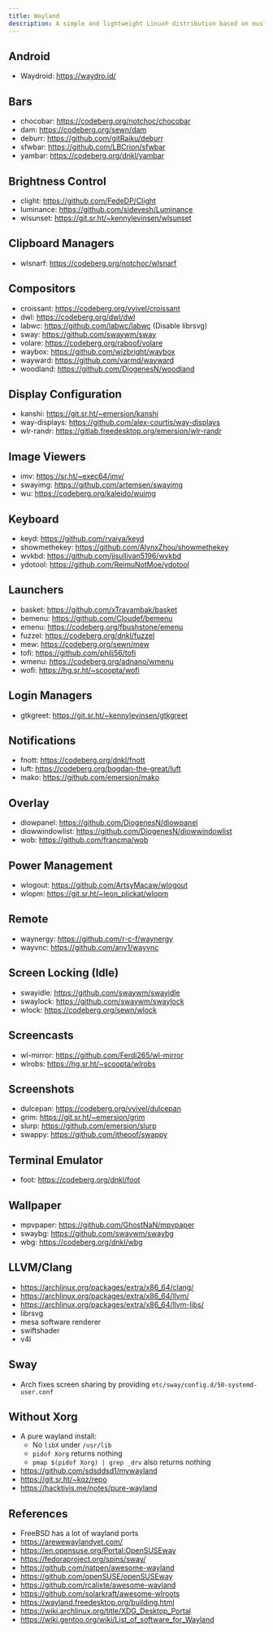 ```yaml
---
title: Wayland
description: A simple and lightweight Linux® distribution based on musl libc and toybox
---
```


## Android
- Waydroid: https://waydro.id/

## Bars
- chocobar: https://codeberg.org/notchoc/chocobar
- dam: https://codeberg.org/sewn/dam
- deburr: https://github.com/gitRaiku/deburr
- sfwbar: https://github.com/LBCrion/sfwbar
- yambar: https://codeberg.org/dnkl/yambar

## Brightness Control
- clight: https://github.com/FedeDP/Clight
- luminance: https://github.com/sidevesh/Luminance
- wlsunset: https://git.sr.ht/~kennylevinsen/wlsunset

## Clipboard Managers
- wlsnarf: https://codeberg.org/notchoc/wlsnarf

## Compositors
- croissant: https://codeberg.org/vyivel/croissant
- dwl: https://codeberg.org/dwl/dwl
- labwc: https://github.com/labwc/labwc (Disable librsvg)
- sway: https://github.com/swaywm/sway
- volare: https://codeberg.org/raboof/volare
- waybox: https://github.com/wizbright/waybox
- wayward: https://github.com/varmd/wayward
- woodland: https://github.com/DiogenesN/woodland

## Display Configuration
- kanshi: https://git.sr.ht/~emersion/kanshi
- way-displays: https://github.com/alex-courtis/way-displays
- wlr-randr: https://gitlab.freedesktop.org/emersion/wlr-randr

## Image Viewers
- imv: https://sr.ht/~exec64/imv/
- swayimg: https://github.com/artemsen/swayimg
- wu: https://codeberg.org/kaleido/wuimg

## Keyboard
- keyd: https://github.com/rvaiya/keyd
- showmethekey: https://github.com/AlynxZhou/showmethekey
- wvkbd: https://github.com/jjsullivan5196/wvkbd
- ydotool: https://github.com/ReimuNotMoe/ydotool

## Launchers
- basket: https://github.com/xTrayambak/basket
- bemenu: https://github.com/Cloudef/bemenu
- emenu: https://codeberg.org/fbushstone/emenu
- fuzzel: https://codeberg.org/dnkl/fuzzel
- mew: https://codeberg.org/sewn/mew
- tofi: https://github.com/philj56/tofi
- wmenu: https://codeberg.org/adnano/wmenu
- wofi: https://hg.sr.ht/~scoopta/wofi

## Login Managers
- gtkgreet: https://git.sr.ht/~kennylevinsen/gtkgreet

## Notifications
- fnott: https://codeberg.org/dnkl/fnott
- luft: https://codeberg.org/bogdan-the-great/luft
- mako: https://github.com/emersion/mako

## Overlay
- diowpanel: https://github.com/DiogenesN/diowpanel
- diowwindowlist: https://github.com/DiogenesN/diowwindowlist
- wob: https://github.com/francma/wob

## Power Management
- wlogout: https://github.com/ArtsyMacaw/wlogout
- wlopm: https://git.sr.ht/~leon_plickat/wlopm

## Remote
- waynergy: https://github.com/r-c-f/waynergy
- wayvnc: https://github.com/any1/wayvnc

## Screen Locking (Idle)
- swayidle: https://github.com/swaywm/swayidle
- swaylock: https://github.com/swaywm/swaylock
- wlock: https://codeberg.org/sewn/wlock

## Screencasts
- wl-mirror: https://github.com/Ferdi265/wl-mirror
- wlrobs: https://hg.sr.ht/~scoopta/wlrobs

## Screenshots
- dulcepan: https://codeberg.org/vyivel/dulcepan
- grim: https://git.sr.ht/~emersion/grim
- slurp: https://github.com/emersion/slurp
- swappy: https://github.com/jtheoof/swappy

## Terminal Emulator
- foot: https://codeberg.org/dnkl/foot

## Wallpaper
- mpvpaper: https://github.com/GhostNaN/mpvpaper
- swaybg: https://github.com/swaywm/swaybg
- wbg: https://codeberg.org/dnkl/wbg

## LLVM/Clang
- https://archlinux.org/packages/extra/x86_64/clang/
- https://archlinux.org/packages/extra/x86_64/llvm/
- https://archlinux.org/packages/extra/x86_64/llvm-libs/
- librsvg
- mesa software renderer
- swiftshader
- v4l

## Sway
- Arch fixes screen sharing by providing `etc/sway/config.d/50-systemd-user.conf`

## Without Xorg
- A pure wayland install:
  - No `libX` under `/usr/lib`
  - `pidof Xorg` returns nothing
  - `pmap $(pidof Xorg) | grep _drv` also returns nothing
- https://github.com/sdsddsd1/mywayland
- https://git.sr.ht/~kqz/repo
- https://hacktivis.me/notes/pure-wayland

## References
- FreeBSD has a lot of wayland ports
- https://arewewaylandyet.com/
- https://en.opensuse.org/Portal:OpenSUSEway
- https://fedoraproject.org/spins/sway/
- https://github.com/natpen/awesome-wayland
- https://github.com/openSUSE/openSUSEway
- https://github.com/rcalixte/awesome-wayland
- https://github.com/solarkraft/awesome-wlroots
- https://wayland.freedesktop.org/building.html
- https://wiki.archlinux.org/title/XDG_Desktop_Portal
- https://wiki.gentoo.org/wiki/List_of_software_for_Wayland
